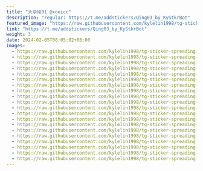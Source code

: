 ```yaml
---
title: "大杂烩01 @xooicc"
description: "regular: https://t.me/addstickers/Qing03_by_KyStkrBot"
featured_image: "https://raw.githubusercontent.com/kylelin1998/tg-sticker-spreading-worldwide-images/main/img/e7e72158-8b51-4936-a9e0-d3a4a36f110f.jpg"
link: "https://t.me/addstickers/Qing03_by_KyStkrBot"
weight: 3
date: 2024-02-05T08:05:02+08:00
images:
  - https://raw.githubusercontent.com/kylelin1998/tg-sticker-spreading-worldwide-images/main/img/e7e72158-8b51-4936-a9e0-d3a4a36f110f.jpg
  - https://raw.githubusercontent.com/kylelin1998/tg-sticker-spreading-worldwide-images/main/img/7442fd9c-b2d3-49d8-967f-aa4354ad42e0.jpg
  - https://raw.githubusercontent.com/kylelin1998/tg-sticker-spreading-worldwide-images/main/img/a11f8788-8700-4ee5-a34f-fe27a9b8b0bc.jpg
  - https://raw.githubusercontent.com/kylelin1998/tg-sticker-spreading-worldwide-images/main/img/9ea0458f-d685-4fd0-9d91-0c2430670347.jpg
  - https://raw.githubusercontent.com/kylelin1998/tg-sticker-spreading-worldwide-images/main/img/c0a6c16a-2dd9-4f31-8dc2-a722b6b87853.jpg
  - https://raw.githubusercontent.com/kylelin1998/tg-sticker-spreading-worldwide-images/main/img/d01b61b6-27a8-4d89-b440-91a59d672408.jpg
  - https://raw.githubusercontent.com/kylelin1998/tg-sticker-spreading-worldwide-images/main/img/efa0a5ec-acba-420f-a2de-bbed3ddf5154.jpg
  - https://raw.githubusercontent.com/kylelin1998/tg-sticker-spreading-worldwide-images/main/img/a5b65395-5711-47f8-9d48-906471db94f3.jpg
  - https://raw.githubusercontent.com/kylelin1998/tg-sticker-spreading-worldwide-images/main/img/094d518f-0b4a-46de-821a-dd14c0d041d9.jpg
  - https://raw.githubusercontent.com/kylelin1998/tg-sticker-spreading-worldwide-images/main/img/0dcb47af-0817-4241-b525-2fc9e29404ae.jpg
  - https://raw.githubusercontent.com/kylelin1998/tg-sticker-spreading-worldwide-images/main/img/15e089b5-bdb1-4669-b30d-954b6a8c62ff.jpg
  - https://raw.githubusercontent.com/kylelin1998/tg-sticker-spreading-worldwide-images/main/img/bd1e2001-9f12-4922-961a-ac230e209d94.jpg
  - https://raw.githubusercontent.com/kylelin1998/tg-sticker-spreading-worldwide-images/main/img/5613e7c7-e7ca-44fd-8502-690af391fb76.jpg
  - https://raw.githubusercontent.com/kylelin1998/tg-sticker-spreading-worldwide-images/main/img/1c98b441-5250-48a4-8f7d-7ed8ec530f38.jpg
  - https://raw.githubusercontent.com/kylelin1998/tg-sticker-spreading-worldwide-images/main/img/2412814a-e4d8-4b7b-984e-3b13c78afb1d.jpg
  - https://raw.githubusercontent.com/kylelin1998/tg-sticker-spreading-worldwide-images/main/img/28afebd1-5c94-4efc-8f6f-79559ecd09e6.jpg
  - https://raw.githubusercontent.com/kylelin1998/tg-sticker-spreading-worldwide-images/main/img/02c88ae7-d403-4f0d-b4a0-853016b01246.jpg
  - https://raw.githubusercontent.com/kylelin1998/tg-sticker-spreading-worldwide-images/main/img/86672057-85a2-43f3-838f-6d2d5863cac0.jpg
  - https://raw.githubusercontent.com/kylelin1998/tg-sticker-spreading-worldwide-images/main/img/9156135f-e5c2-4aab-a227-b829304e4312.jpg
  - https://raw.githubusercontent.com/kylelin1998/tg-sticker-spreading-worldwide-images/main/img/4b273d26-e88f-4cce-83ed-5e77c0e02e87.jpg
---
```

